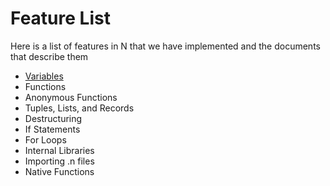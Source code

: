 # Feature List

Here is a list of features in N that we have implemented and the documents that describe them

- [Variables](./features/variables.md)
- Functions
- Anonymous Functions
- Tuples, Lists, and Records
- Destructuring
- If Statements
- For Loops
- Internal Libraries
- Importing .n files
- Native Functions